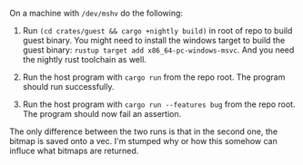 On a machine with `/dev/mshv` do the following:

1. Run `(cd crates/guest && cargo +nightly build)` in root of repo to build guest binary. You might need to install the windows target to build the guest binary: `rustup target add x86_64-pc-windows-msvc`. And you need the nightly rust toolchain as well.

2. Run the host program with `cargo run` from the repo root. The program should run successfully.

3. Run the host program with `cargo run --features bug` from the repo root. The program should now fail an assertion.

The only difference between the two runs is that in the second one, the bitmap is saved onto a vec. I'm stumped why or how this somehow can influce what bitmaps are returned.